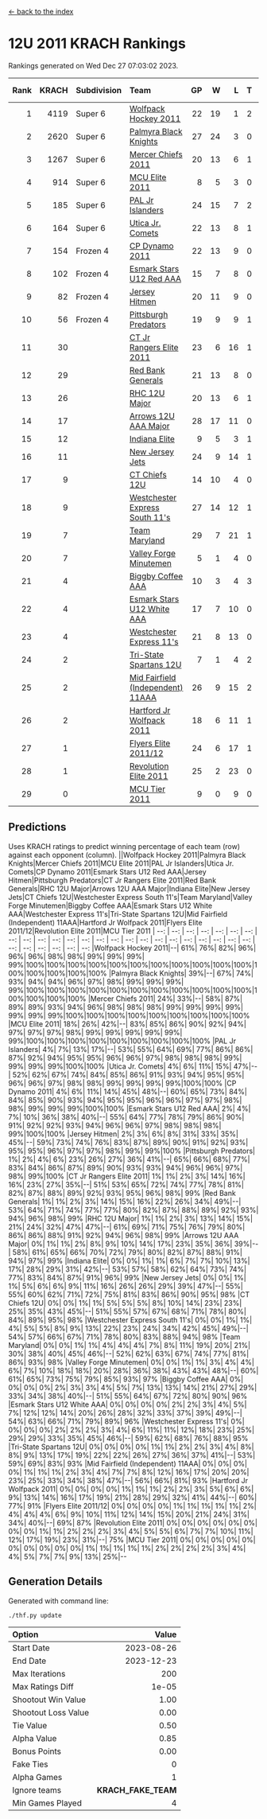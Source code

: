 [<- back to the index](readme.md)
# 12U 2011 KRACH Rankings
Rankings generated on Wed Dec 27 07:03:02 2023.

Rank|KRACH|Subdivision|Team|GP|W|L|T|OTW|OTL|SoS|Exp Wins|Win Diff
---:|---:|:---|:---|---:|---:|---:|---:|---:|---:|---:|---:|---:
1|4119|Super 6|[Wolfpack Hockey 2011](https://gamesheetstats.com/seasons/3664/teams/140937/schedule)|22|19|1|2|0|0|530|20.8|-0.0
2|2620|Super 6|[Palmyra Black Knights](https://gamesheetstats.com/seasons/3664/teams/140949/schedule)|27|24|3|0|1|0|537|24.8|-0.0
3|1267|Super 6|[Mercer Chiefs 2011](https://gamesheetstats.com/seasons/3664/teams/140936/schedule)|20|13|6|1|0|1|1230|14.3|-0.0
4|914|Super 6|[MCU Elite 2011](https://gamesheetstats.com/seasons/3664/teams/140929/schedule)|8|5|3|0|3|0|1238|5.8|-0.0
5|185|Super 6|[PAL Jr Islanders](https://gamesheetstats.com/seasons/3664/teams/140943/schedule)|24|15|7|2|2|0|517|16.8|-0.0
6|164|Super 6|[Utica Jr. Comets](https://gamesheetstats.com/seasons/3664/teams/140945/schedule)|22|13|8|1|1|1|734|14.3|-0.0
7|154|Frozen 4|[CP Dynamo 2011](https://gamesheetstats.com/seasons/3664/teams/140944/schedule)|22|13|9|0|1|2|709|13.8|-0.0
8|102|Frozen 4|[Esmark Stars U12 Red AAA](https://gamesheetstats.com/seasons/3664/teams/140951/schedule)|15|7|8|0|2|0|1179|7.8|-0.0
9|82|Frozen 4|[Jersey Hitmen](https://gamesheetstats.com/seasons/3664/teams/140938/schedule)|20|11|9|0|2|1|556|11.8|-0.0
10|56|Frozen 4|[Pittsburgh Predators](https://gamesheetstats.com/seasons/3664/teams/140950/schedule)|19|9|9|1|0|1|945|10.3|-0.0
11|30||[CT Jr Rangers Elite 2011](https://gamesheetstats.com/seasons/3664/teams/140931/schedule)|23|6|16|1|0|1|957|7.3|-0.0
12|29||[Red Bank Generals](https://gamesheetstats.com/seasons/3664/teams/140940/schedule)|21|13|8|0|1|1|47|13.8|-0.0
13|26||[RHC 12U Major](https://gamesheetstats.com/seasons/3664/teams/140941/schedule)|20|13|6|1|0|1|40|14.4|0.0
14|17||[Arrows 12U AAA Major](https://gamesheetstats.com/seasons/3664/teams/140946/schedule)|28|17|11|0|1|1|39|17.9|0.0
15|12||[Indiana Elite](https://gamesheetstats.com/seasons/3664/teams/144353/schedule)|9|5|3|1|0|0|35|6.4|0.0
16|11||[New Jersey Jets](https://gamesheetstats.com/seasons/3664/teams/140939/schedule)|24|9|14|1|2|0|56|10.4|0.0
17|9||[CT Chiefs 12U](https://gamesheetstats.com/seasons/3664/teams/140934/schedule)|14|10|4|0|1|0|6|10.9|0.0
18|9||[Westchester Express South 11's](https://gamesheetstats.com/seasons/3664/teams/140947/schedule)|27|14|12|1|1|0|33|15.4|0.0
19|7||[Team Maryland](https://gamesheetstats.com/seasons/3664/teams/140954/schedule)|29|7|21|1|0|3|660|8.4|0.0
20|7||[Valley Forge Minutemen](https://gamesheetstats.com/seasons/3664/teams/187349/schedule)|5|1|4|0|0|0|466|1.9|0.0
21|4||[Biggby Coffee AAA](https://gamesheetstats.com/seasons/3664/teams/144351/schedule)|10|3|4|3|0|0|7|5.4|0.0
22|4||[Esmark Stars U12 White AAA](https://gamesheetstats.com/seasons/3664/teams/140952/schedule)|17|7|10|0|0|1|15|7.9|0.0
23|4||[Westchester Express 11's](https://gamesheetstats.com/seasons/3664/teams/140948/schedule)|21|8|13|0|0|2|54|8.9|0.0
24|2||[Tri-State Spartans 12U](https://gamesheetstats.com/seasons/3664/teams/144352/schedule)|7|1|4|2|0|0|6|2.9|0.0
25|2||[Mid Fairfield (Independent) 11AAA](https://gamesheetstats.com/seasons/3664/teams/140933/schedule)|26|9|15|2|0|1|12|10.9|0.0
26|2||[Hartford Jr Wolfpack 2011](https://gamesheetstats.com/seasons/3664/teams/140935/schedule)|18|6|11|1|1|0|8|7.4|0.0
27|1||[Flyers Elite 2011/12](https://gamesheetstats.com/seasons/3664/teams/140942/schedule)|24|6|17|1|0|2|8|7.4|0.0
28|1||[Revolution Elite 2011](https://gamesheetstats.com/seasons/3664/teams/140953/schedule)|25|2|23|0|0|0|10|2.9|0.0
29|0||[MCU Tier 2011](https://gamesheetstats.com/seasons/3664/teams/140932/schedule)|9|0|9|0|0|0|3|0.9|0.0

## Predictions
Uses KRACH ratings to predict winning percentage of each team (row) against each opponent (column).
||Wolfpack Hockey 2011|Palmyra Black Knights|Mercer Chiefs 2011|MCU Elite 2011|PAL Jr Islanders|Utica Jr. Comets|CP Dynamo 2011|Esmark Stars U12 Red AAA|Jersey Hitmen|Pittsburgh Predators|CT Jr Rangers Elite 2011|Red Bank Generals|RHC 12U Major|Arrows 12U AAA Major|Indiana Elite|New Jersey Jets|CT Chiefs 12U|Westchester Express South 11's|Team Maryland|Valley Forge Minutemen|Biggby Coffee AAA|Esmark Stars U12 White AAA|Westchester Express 11's|Tri-State Spartans 12U|Mid Fairfield (Independent) 11AAA|Hartford Jr Wolfpack 2011|Flyers Elite 2011/12|Revolution Elite 2011|MCU Tier 2011
| --: | --: | --: | --: | --: | --: | --: | --: | --: | --: | --: | --: | --: | --: | --: | --: | --: | --: | --: | --: | --: | --: | --: | --: | --: | --: | --: | --: | --: | --: 
|Wolfpack Hockey 2011|--| 61%| 76%| 82%| 96%| 96%| 96%| 98%| 98%| 99%| 99%| 99%| 99%|100%|100%|100%|100%|100%|100%|100%|100%|100%|100%|100%|100%|100%|100%|100%|100%
|Palmyra Black Knights| 39%|--| 67%| 74%| 93%| 94%| 94%| 96%| 97%| 98%| 99%| 99%| 99%| 99%|100%|100%|100%|100%|100%|100%|100%|100%|100%|100%|100%|100%|100%|100%|100%
|Mercer Chiefs 2011| 24%| 33%|--| 58%| 87%| 89%| 89%| 93%| 94%| 96%| 98%| 98%| 98%| 99%| 99%| 99%| 99%| 99%| 99%| 99%|100%|100%|100%|100%|100%|100%|100%|100%|100%
|MCU Elite 2011| 18%| 26%| 42%|--| 83%| 85%| 86%| 90%| 92%| 94%| 97%| 97%| 97%| 98%| 99%| 99%| 99%| 99%| 99%| 99%|100%|100%|100%|100%|100%|100%|100%|100%|100%
|PAL Jr Islanders|  4%|  7%| 13%| 17%|--| 53%| 55%| 64%| 69%| 77%| 86%| 86%| 87%| 92%| 94%| 95%| 95%| 96%| 96%| 97%| 98%| 98%| 98%| 99%| 99%| 99%| 99%|100%|100%
|Utica Jr. Comets|  4%|  6%| 11%| 15%| 47%|--| 52%| 62%| 67%| 74%| 84%| 85%| 86%| 91%| 93%| 94%| 95%| 95%| 96%| 96%| 97%| 98%| 98%| 99%| 99%| 99%| 99%|100%|100%
|CP Dynamo 2011|  4%|  6%| 11%| 14%| 45%| 48%|--| 60%| 65%| 73%| 84%| 84%| 85%| 90%| 93%| 94%| 95%| 95%| 96%| 96%| 97%| 97%| 98%| 98%| 99%| 99%| 99%|100%|100%
|Esmark Stars U12 Red AAA|  2%|  4%|  7%| 10%| 36%| 38%| 40%|--| 55%| 64%| 77%| 78%| 79%| 86%| 90%| 91%| 92%| 92%| 93%| 94%| 96%| 96%| 97%| 98%| 98%| 98%| 99%|100%|100%
|Jersey Hitmen|  2%|  3%|  6%|  8%| 31%| 33%| 35%| 45%|--| 59%| 73%| 74%| 76%| 83%| 87%| 89%| 90%| 91%| 92%| 93%| 95%| 95%| 96%| 97%| 97%| 98%| 99%| 99%|100%
|Pittsburgh Predators|  1%|  2%|  4%|  6%| 23%| 26%| 27%| 36%| 41%|--| 65%| 66%| 68%| 77%| 83%| 84%| 86%| 87%| 89%| 90%| 93%| 93%| 94%| 96%| 96%| 97%| 98%| 99%|100%
|CT Jr Rangers Elite 2011|  1%|  1%|  2%|  3%| 14%| 16%| 16%| 23%| 27%| 35%|--| 51%| 53%| 65%| 72%| 74%| 77%| 78%| 81%| 82%| 87%| 88%| 89%| 92%| 93%| 95%| 96%| 98%| 99%
|Red Bank Generals|  1%|  1%|  2%|  3%| 14%| 15%| 16%| 22%| 26%| 34%| 49%|--| 53%| 64%| 71%| 74%| 77%| 77%| 80%| 82%| 87%| 88%| 89%| 92%| 93%| 94%| 96%| 98%| 99%
|RHC 12U Major|  1%|  1%|  2%|  3%| 13%| 14%| 15%| 21%| 24%| 32%| 47%| 47%|--| 61%| 69%| 71%| 75%| 76%| 79%| 80%| 86%| 86%| 88%| 91%| 92%| 94%| 96%| 98%| 99%
|Arrows 12U AAA Major|  0%|  1%|  1%|  2%|  8%|  9%| 10%| 14%| 17%| 23%| 35%| 36%| 39%|--| 58%| 61%| 65%| 66%| 70%| 72%| 79%| 80%| 82%| 87%| 88%| 91%| 94%| 97%| 99%
|Indiana Elite|  0%|  0%|  1%|  1%|  6%|  7%|  7%| 10%| 13%| 17%| 28%| 29%| 31%| 42%|--| 53%| 57%| 58%| 62%| 64%| 73%| 74%| 77%| 83%| 84%| 87%| 91%| 96%| 99%
|New Jersey Jets|  0%|  0%|  1%|  1%|  5%|  6%|  6%|  9%| 11%| 16%| 26%| 26%| 29%| 39%| 47%|--| 55%| 55%| 60%| 62%| 71%| 72%| 75%| 81%| 83%| 86%| 90%| 95%| 98%
|CT Chiefs 12U|  0%|  0%|  1%|  1%|  5%|  5%|  5%|  8%| 10%| 14%| 23%| 23%| 25%| 35%| 43%| 45%|--| 51%| 55%| 57%| 67%| 68%| 71%| 78%| 80%| 84%| 89%| 95%| 98%
|Westchester Express South 11's|  0%|  0%|  1%|  1%|  4%|  5%|  5%|  8%|  9%| 13%| 22%| 23%| 24%| 34%| 42%| 45%| 49%|--| 54%| 57%| 66%| 67%| 71%| 78%| 80%| 83%| 88%| 94%| 98%
|Team Maryland|  0%|  0%|  1%|  1%|  4%|  4%|  4%|  7%|  8%| 11%| 19%| 20%| 21%| 30%| 38%| 40%| 45%| 46%|--| 52%| 62%| 63%| 67%| 74%| 77%| 81%| 86%| 93%| 98%
|Valley Forge Minutemen|  0%|  0%|  1%|  1%|  3%|  4%|  4%|  6%|  7%| 10%| 18%| 18%| 20%| 28%| 36%| 38%| 43%| 43%| 48%|--| 60%| 61%| 65%| 73%| 75%| 79%| 85%| 93%| 97%
|Biggby Coffee AAA|  0%|  0%|  0%|  0%|  2%|  3%|  3%|  4%|  5%|  7%| 13%| 13%| 14%| 21%| 27%| 29%| 33%| 34%| 38%| 40%|--| 51%| 55%| 64%| 67%| 72%| 80%| 90%| 96%
|Esmark Stars U12 White AAA|  0%|  0%|  0%|  0%|  2%|  2%|  3%|  4%|  5%|  7%| 12%| 12%| 14%| 20%| 26%| 28%| 32%| 33%| 37%| 39%| 49%|--| 54%| 63%| 66%| 71%| 79%| 89%| 96%
|Westchester Express 11's|  0%|  0%|  0%|  0%|  2%|  2%|  2%|  3%|  4%|  6%| 11%| 11%| 12%| 18%| 23%| 25%| 29%| 29%| 33%| 35%| 45%| 46%|--| 59%| 62%| 68%| 76%| 88%| 95%
|Tri-State Spartans 12U|  0%|  0%|  0%|  0%|  1%|  1%|  2%|  2%|  3%|  4%|  8%|  8%|  9%| 13%| 17%| 19%| 22%| 22%| 26%| 27%| 36%| 37%| 41%|--| 53%| 59%| 69%| 83%| 93%
|Mid Fairfield (Independent) 11AAA|  0%|  0%|  0%|  0%|  1%|  1%|  1%|  2%|  3%|  4%|  7%|  7%|  8%| 12%| 16%| 17%| 20%| 20%| 23%| 25%| 33%| 34%| 38%| 47%|--| 56%| 66%| 81%| 93%
|Hartford Jr Wolfpack 2011|  0%|  0%|  0%|  0%|  1%|  1%|  1%|  2%|  2%|  3%|  5%|  6%|  6%|  9%| 13%| 14%| 16%| 17%| 19%| 21%| 28%| 29%| 32%| 41%| 44%|--| 60%| 77%| 91%
|Flyers Elite 2011/12|  0%|  0%|  0%|  0%|  1%|  1%|  1%|  1%|  1%|  2%|  4%|  4%|  4%|  6%|  9%| 10%| 11%| 12%| 14%| 15%| 20%| 21%| 24%| 31%| 34%| 40%|--| 69%| 87%
|Revolution Elite 2011|  0%|  0%|  0%|  0%|  0%|  0%|  0%|  0%|  1%|  1%|  2%|  2%|  2%|  3%|  4%|  5%|  5%|  6%|  7%|  7%| 10%| 11%| 12%| 17%| 19%| 23%| 31%|--| 75%
|MCU Tier 2011|  0%|  0%|  0%|  0%|  0%|  0%|  0%|  0%|  0%|  0%|  1%|  1%|  1%|  1%|  1%|  2%|  2%|  2%|  2%|  3%|  4%|  4%|  5%|  7%|  7%|  9%| 13%| 25%|--

## Generation Details

Generated with command line:
```
./thf.py update
```

| Option | Value |
| :----- | ----: |
| Start Date | 2023-08-26 |
| End Date | 2023-12-23 |
| Max Iterations | 200 |
| Max Ratings Diff | 1e-05 |
| Shootout Win Value | 1.00 |
| Shootout Loss Value | 0.00 |
| Tie Value | 0.50 |
| Alpha Value | 0.85 |
| Bonus Points | 0.00 |
| Fake Ties | 0 |
| Alpha Games | 1 |
| Ignore teams | __KRACH_FAKE_TEAM__ |
| Min Games Played | 4 |


